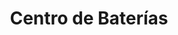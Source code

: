 ---
title: "Centro de Baterías"
url: /ciudad-autonoma-de-buenos-aires/centro-de-baterias/
shop: reparación de automóviles
---